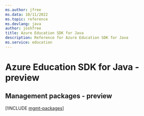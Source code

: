 ```yaml
---
ms.author: jfree
ms.data: 10/11/2022
ms.topic: reference
ms.devlang: java
author: joshfree
title: Azure Education SDK for Java
description: Reference for Azure Education SDK for Java
ms.service: education
---
```

# Azure Education SDK for Java - preview

## Management packages - preview
[!INCLUDE [mgmt-packages](education-mgmt-index.md)]
